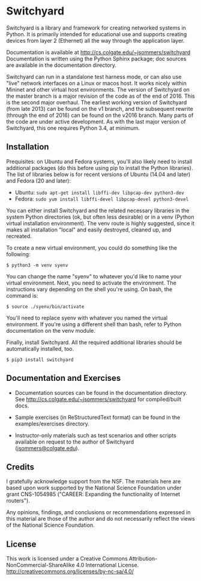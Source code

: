 Switchyard
==========

Switchyard is a library and framework for creating networked systems in Python.  It is primarily intended for educational use and supports creating devices from layer 2 (Ethernet) all the way through the application layer.

Documentation is available at http://cs.colgate.edu/~jsommers/switchyard
Documentation is written using the Python Sphinx package; doc sources are
available in the documentation directory.

Switchyard can run in a standalone test harness mode, or can also use "live" network interfaces on a Linux or macos host.  It works nicely within Mininet and other virtual host environments.  The version of Switchyard on the master branch is a major revision of the code as of the end of 2016.  This is the second major overhaul.  The earliest working version of Switchyard (from late 2013) can be found on the v1 branch, and the subsequent rewrite (through the end of 2016) can be found on the v2016 branch.  Many parts of the code are under active development.  As with the last major version of Switchyard, this one requires Python 3.4, at minimum.

Installation
------------

Prequisites: on Ubuntu and Fedora systems, you'll also likely need to install additional packages (do this before using pip to install the Python libraries).  The list of libraries below is for recent versions of Ubuntu (14.04 and later) and Fedora (20 and later):

 * Ubuntu: `sudo apt-get install libffi-dev libpcap-dev python3-dev`
 * Fedora: `sudo yum install libffi-devel libpcap-devel python3-devel`

You can either install Switchyard and the related necessary libraries in the system Python directories (ok, but often less desirable) or in a venv (Python virtual installation environment).  The venv route is highly suggested, since it makes all installation "local" and easily destroyed, cleaned up, and recreated.

To create a new virtual environment, you could do something like the following:

    $ python3 -m venv syenv

You can change the name "syenv" to whatever you'd like to name your virtual environment.  Next, you need to activate the environment.  The instructions vary depending on the shell you're using.  On bash, the command is:

    $ source ./syenv/bin/activate

You'll need to replace syenv with whatever you named the virtual environment.  If you're using a different shell than bash, refer to Python documentation on the venv module.

Finally, install Switchyard.  All the required additional libraries should be automatically installed, too.

    $ pip3 install switchyard


Documentation and Exercises
---------------------------
 
 * Documentation sources can be found in the documentation directory.  See
   http://cs.colgate.edu/~jsommers/switchyard for compiled/built docs.

 * Sample exercises (in ReStructuredText format) can be found in the
   examples/exercises directory.  

 * Instructor-only materials such as test scenarios and other scripts
   available on request to the author of Switchyard (jsommers@colgate.edu).

Credits
-------

I gratefully acknowledge support from the NSF.  The materials here are
based upon work supported by the National Science Foundation under
grant CNS-1054985 ("CAREER: Expanding the functionality of Internet
routers").

Any opinions, findings, and conclusions or recommendations expressed
in this material are those of the author and do not necessarily
reflect the views of the National Science Foundation.

License
-------

This work is licensed under a Creative Commons Attribution-NonCommercial-ShareAlike 4.0 International License. 
http://creativecommons.org/licenses/by-nc-sa/4.0/

